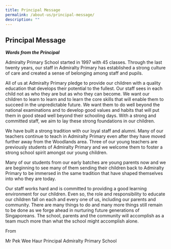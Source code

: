 ```yaml
---
title: Principal Message
permalink: /about-us/principal-message/
description: ""
---
```

## Principal Message
***Words from the Principal***

Admiralty Primary School started in 1997 with 45 classes. Through the last twenty years, our staff in Admiralty Primary has established a strong culture of care and created a sense of belonging among staff and pupils.

All of us at Admiralty Primary pledge to provide our children with a quality education that develops their potential to the fullest. Our staff sees in each child not as who they are but as who they can become. We want our children to learn to learn and to learn the core skills that will enable them to succeed in the unpredictable future. We want them to do well beyond the national examinations and to develop good values and habits that will put them in good stead well beyond their schooling days. With a strong and committed staff, we aim to lay these strong foundations in our children.

We have built a strong tradition with our loyal staff and alumni. Many of our teachers continue to teach in Admiralty Primary even after they have moved further away from the Woodlands area. Three of our young teachers are previously students of Admiralty Primary and we welcome them to foster a strong school spirit amongst our young children.

Many of our students from our early batches are young parents now and we are beginning to see many of them sending their children back to Admiralty Primary to be immersed in the same tradition that have shaped themselves into who they are today.

Our staff works hard and is committed to providing a good learning environment for our children. Even so, the role and responsibility to educate our children fall on each and every one of us, including our parents and community. There are many things to do and many more things still remain to be done as we forge ahead in nurturing future generations of Singaporeans. The school, parents and the community will accomplish as a team much more than what the school might accomplish alone.

From

Mr Pek Wee Haur
Principal
Admiralty Primary School